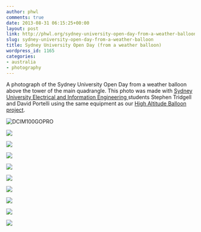 ```yaml
---
author: phwl
comments: true
date: 2013-08-31 06:15:25+00:00
layout: post
link: http://phwl.org/sydney-university-open-day-from-a-weather-balloon/
slug: sydney-university-open-day-from-a-weather-balloon
title: Sydney University Open Day (from a weather balloon)
wordpress_id: 1165
categories:
- australia
- photography
---
```


A photograph of the Sydney University Open Day from a weather balloon above the tower of the main quadrangle. This photo was made with [Sydney University Electrical and Information Engineering ](http://www.ee.usyd.edu.au)students Stephen Tridgell and David Portelli using the same equipment as our [High Altitude Balloon project](http://www.phwl.org/high-altitude-balloon-launch-1/).

![DCIM100GOPRO](http://www.phwl.org/wp-content/uploads/2013/08/GOPR7514-1024x768.jpg)

<!-- more -->

![](http://www.phwl.org/wp-content/uploads/2013/08/GOPR7063-1024x768.jpg)

![](http://www.phwl.org/wp-content/uploads/2013/08/GOPR7319-1024x768.jpg)

![](http://www.phwl.org/wp-content/uploads/2013/08/GOPR7344-1024x768.jpg)

![](http://www.phwl.org/wp-content/uploads/2013/08/GOPR7374-1024x768.jpg)

![](http://www.phwl.org/wp-content/uploads/2013/08/GOPR7395-1024x768.jpg)

![](http://www.phwl.org/wp-content/uploads/2013/08/GOPR7402-1024x768.jpg)

![](http://www.phwl.org/wp-content/uploads/2013/08/GOPR7463-1024x768.jpg)

![](http://www.phwl.org/wp-content/uploads/2013/08/GOPR7514-1024x768.jpg)

![](http://www.phwl.org/wp-content/uploads/2013/08/GOPR7612-1024x768.jpg)


